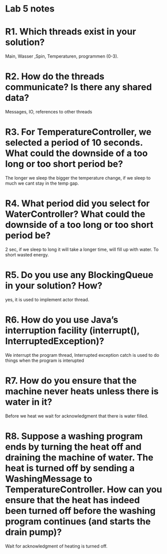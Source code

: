 # Lab 5 notes

# R1. Which threads exist in your solution?
Main, Wasser ,Spin, Temperaturen, programmen (0-3).

# R2. How do the threads communicate? Is there any shared data?
Messages, IO, references to other threads

# R3. For TemperatureController, we selected a period of 10 seconds. What could the downside of a too long or too short period be?
The longer we sleep the bigger the temperature change, if we sleep to much we cant stay in the temp gap.

# R4. What period did you select for WaterController? What could the downside of a too long or too short period be?
2 sec, if we sleep to long it will take a longer time, will fill up with water. To short wasted energy.

# R5. Do you use any BlockingQueue in your solution? How?
yes, it is used to implement actor thread.

# R6. How do you use Java’s interruption facility (interrupt(), InterruptedException)?
We interrupt the program thread, Interrupted exception catch is used to do things when the program is interupted

# R7. How do you ensure that the machine never heats unless there is water in it?
Before we heat we wait for acknowledgment that there is water filled.

# R8. Suppose a washing program ends by turning the heat off and draining the machine of water. The heat is turned off by sending a WashingMessage to TemperatureController. How can you ensure that the heat has indeed been turned off before the washing program continues (and starts the drain pump)?
Wait for acknowledgment of heating is turned off.